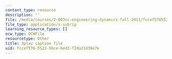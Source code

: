 ```yaml
---
content_type: resource
description: ''
file: /media/courses/2-003sc-engineering-dynamics-fall-2011/fccef57655225bcebed3f2da21d36e7e_tm51lwadMOc.vtt
file_type: application/x-subrip
learning_resource_types: []
ocw_type: OCWFile
resourcetype: Other
title: 3play caption file
uid: fccef576-5522-5bce-bed3-f2da21d36e7e
---
```

